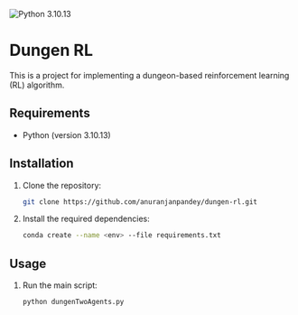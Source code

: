 ![Python 3.10.13](https://img.shields.io/badge/python-3.10.13-blue.svg)


# Dungen RL

This is a project for implementing a dungeon-based reinforcement learning (RL) algorithm.

## Requirements

- Python (version 3.10.13)

## Installation

1. Clone the repository:

    ```bash
    git clone https://github.com/anuranjanpandey/dungen-rl.git
    ```

2. Install the required dependencies:

    ```bash
    conda create --name <env> --file requirements.txt
    ```

## Usage

1. Run the main script:

    ```bash
    python dungenTwoAgents.py
    ```


